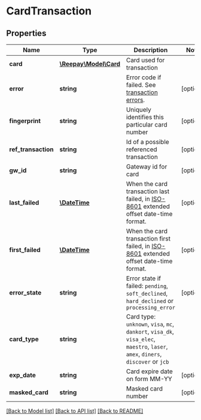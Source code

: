 # CardTransaction

## Properties
Name | Type | Description | Notes
------------ | ------------- | ------------- | -------------
**card** | [**\Reepay\Model\Card**](Card.md) | Card used for transaction |
**error** | **string** | Error code if failed. See [transaction errors](https://docs.reepay.com/api/#transaction-errors). | [optional]
**fingerprint** | **string** | Uniquely identifies this particular card number | [optional]
**ref_transaction** | **string** | Id of a possible referenced transaction | [optional]
**gw_id** | **string** | Gateway id for card | [optional]
**last_failed** | [**\DateTime**](\DateTime.md) | When the card transaction last failed, in [ISO-8601](http://en.wikipedia.org/wiki/ISO_8601) extended offset date-time format. | [optional]
**first_failed** | [**\DateTime**](\DateTime.md) | When the card transaction first failed, in [ISO-8601](http://en.wikipedia.org/wiki/ISO_8601) extended offset date-time format. | [optional]
**error_state** | **string** | Error state if failed: `pending`, `soft_declined`, `hard_declined` or `processing_error` | [optional]
**card_type** | **string** | Card type: `unknown`, `visa`, `mc`, `dankort`, `visa_dk`, `visa_elec`, `maestro`, `laser`, `amex`, `diners`, `discover` or `jcb` |
**exp_date** | **string** | Card expire date on form MM-YY | [optional]
**masked_card** | **string** | Masked card number | [optional]

[[Back to Model list]](../README.md#documentation-for-models) [[Back to API list]](../README.md#documentation-for-api-endpoints) [[Back to README]](../README.md)


